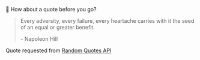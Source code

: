 📣 How about a quote before you go?

> Every adversity, every failure, every heartache carries with it the seed of an equal or greater benefit.
>
> <p>- Napoleon Hill</p>

Quote requested from [Random Quotes API](https://github.com/lukePeavey/quotable)
